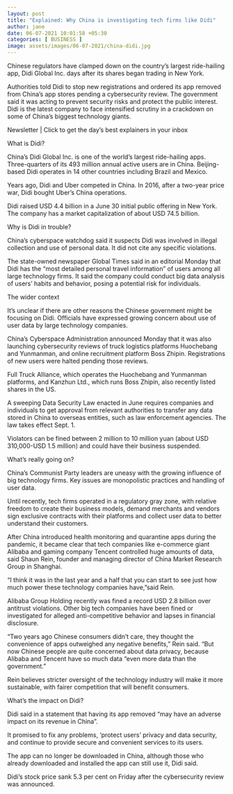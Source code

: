 ```yaml
---
layout: post
title: "Explained: Why China is investigating tech firms like Didi"
author: jane 
date: 06-07-2021 10:01:58 +05:30 
categories: [ BUSINESS ] 
image: assets/images/06-07-2021/china-didi.jpg
---
```

Chinese regulators have clamped down on the country’s largest ride-hailing app, Didi Global Inc. days after its shares began trading in New York.

Authorities told Didi to stop new registrations and ordered its app removed from China’s app stores pending a cybersecurity review. The government said it was acting to prevent security risks and protect the public interest. Didi is the latest company to face intensified scrutiny in a crackdown on some of China’s biggest technology giants.

Newsletter | Click to get the day’s best explainers in your inbox

What is Didi?

China’s Didi Global Inc. is one of the world’s largest ride-hailing apps. Three-quarters of its 493 million annual active users are in China. Beijing-based Didi operates in 14 other countries including Brazil and Mexico.

Years ago, Didi and Uber competed in China. In 2016, after a two-year price war, Didi bought Uber’s China operations.

Didi raised USD 4.4 billion in a June 30 initial public offering in New York. The company has a market capitalization of about USD 74.5 billion.

Why is Didi in trouble?

China’s cyberspace watchdog said it suspects Didi was involved in illegal collection and use of personal data. It did not cite any specific violations.

The state-owned newspaper Global Times said in an editorial Monday that Didi has the “most detailed personal travel information” of users among all large technology firms. It said the company could conduct big data analysis of users’ habits and behavior, posing a potential risk for individuals.

The wider context

It’s unclear if there are other reasons the Chinese government might be focusing on Didi. Officials have expressed growing concern about use of user data by large technology companies.

China’s Cyberspace Administration announced Monday that it was also launching cybersecurity reviews of truck logistics platforms Huochebang and Yunmanman, and online recruitment platform Boss Zhipin. Registrations of new users were halted pending those reviews.

Full Truck Alliance, which operates the Huochebang and Yunmanman platforms, and Kanzhun Ltd., which runs Boss Zhipin, also recently listed shares in the US.

A sweeping Data Security Law enacted in June requires companies and individuals to get approval from relevant authorities to transfer any data stored in China to overseas entities, such as law enforcement agencies. The law takes effect Sept. 1.

Violators can be fined between 2 million to 10 million yuan (about USD 310,000-USD 1.5 million) and could have their business suspended.

What’s really going on?

China’s Communist Party leaders are uneasy with the growing influence of big technology firms. Key issues are monopolistic practices and handling of user data.

Until recently, tech firms operated in a regulatory gray zone, with relative freedom to create their business models, demand merchants and vendors sign exclusive contracts with their platforms and collect user data to better understand their customers.

After China introduced health monitoring and quarantine apps during the pandemic, it became clear that tech companies like e-commerce giant Alibaba and gaming company Tencent controlled huge amounts of data, said Shaun Rein, founder and managing director of China Market Research Group in Shanghai.

“I think it was in the last year and a half that you can start to see just how much power these technology companies have,”said Rein.

Alibaba Group Holding recently was fined a record USD 2.8 billion over antitrust violations. Other big tech companies have been fined or investigated for alleged anti-competitive behavior and lapses in financial disclosure.

“Two years ago Chinese consumers didn’t care, they thought the convenience of apps outweighed any negative benefits,” Rein said. “But now Chinese people are quite concerned about data privacy, because Alibaba and Tencent have so much data “even more data than the government.”

Rein believes stricter oversight of the technology industry will make it more sustainable, with fairer competition that will benefit consumers.

What’s the impact on Didi?

Didi said in a statement that having its app removed “may have an adverse impact on its revenue in China”.

It promised to fix any problems, ‘protect users’ privacy and data security, and continue to provide secure and convenient services to its users.

The app can no longer be downloaded in China, although those who already downloaded and installed the app can still use it, Didi said.

Didi’s stock price sank 5.3 per cent on Friday after the cybersecurity review was announced.